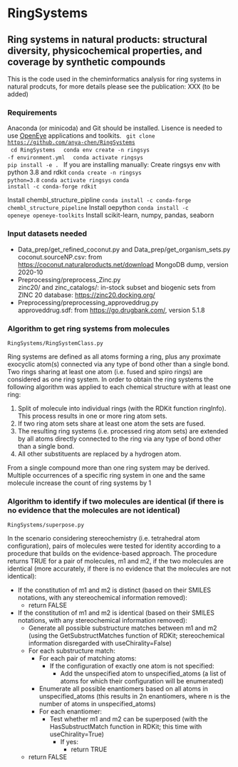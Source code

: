 # RingSystems
## Ring systems in natural products: structural diversity, physicochemical properties, and coverage by synthetic compounds
This is the code used in the cheminformatics analysis for ring systems in natural prodcuts, for more details please see the publication: XXX (to be added) 

### Requirements
Anaconda (or minicoda) and Git should be installed. 
Lisence is needed to use [OpenEye](https://www.eyesopen.com) applications and toolkits.
<code>
    git clone https://github.com/anya-chen/RingSystems
    </code>
<code>
    cd RingSystems
    </code>
<code>
    conda env create -n ringsys -f environment.yml
    </code>
<code>
    conda activate ringsys
    </code>
<code>
    pip install -e .
</code>
If you are installing manually:
Create ringsys env with python 3.8 and rdkit
<code>conda create -n ringsys python=3.8</code>
<code>conda activate ringsys</code>
<code>conda install -c conda-forge rdkit</code>

Install chembl_structure_pipline
<code>conda install -c conda-forge chembl_structure_pipeline</code>
Install oepython
<code>conda install -c openeye openeye-toolkits</code>
Install scikit-learn, numpy, pandas, seaborn


### Input datasets needed
- Data_prep/get_refined_coconut.py and Data_prep/get_organism_sets.py  
    coconut.sourceNP.csv: from https://coconut.naturalproducts.net/download MongoDB dump, version 2020-10
- Preprocessing/preprocess_Zinc.py  
    zinc20/ and zinc_catalogs/: in-stock subset and biogenic sets from ZINC 20 database: https://zinc20.docking.org/
- Preprocessing/preprocessing_approveddrug.py  
    approveddrug.sdf: from https://go.drugbank.com/, version 5.1.8
    
    
### Algorithm to get ring systems from molecules
<code>RingSystems/RingSystemClass.py</code>

Ring systems are defined as all atoms forming a ring, plus any proximate exocyclic atom(s) connected via any type of bond other than a single bond. Two rings sharing at least one atom (i.e. fused and spiro rings) are considered as one ring system.
In order to obtain the ring systems the following algorithm was applied to each chemical structure with at least one ring:
1. Split of molecule into individual rings (with the RDKit function ringInfo). This process results in one or more ring atom sets.
2. If two ring atom sets share at least one atom the sets are fused.
3. The resulting ring systems (i.e. processed ring atom sets) are extended by all atoms directly connected to the ring via any type of bond other than a single bond.
4. All other substituents are replaced by a hydrogen atom.  

From a single compound more than one ring system may be derived. Multiple occurrences of a specific ring system in one and the same molecule increase the count of ring systems by 1 



### Algorithm to identify if two molecules are identical (if there is no evidence that the molecules are not identical)
<code>RingSystems/superpose.py</code>

In the scenario considering stereochemistry (i.e. tetrahedral atom configuration), pairs of molecules were tested for identity according to a procedure that builds on the evidence-based approach. The procedure returns TRUE for a pair of molecules, m1 and m2, if the two molecules are identical (more accurately, if there is no evidence that the molecules are not identical):
- If the constitution of m1 and m2 is distinct (based on their SMILES notations, with any stereochemical information removed):
    - return FALSE
- If the constitution of m1 and m2 is identical (based on their SMILES notations, with any stereochemical information removed):
    - Generate all possible substructure matches between m1 and m2 (using the GetSubstructMatches function of RDKit; stereochemical information disregarded with useChirality=False)
    - For each substructure match:
        - For each pair of matching atoms:
            - If the configuration of exactly one atom is not specified:
                - Add the unspecified atom to unspecified_atoms (a list of atoms for which their configuration will be enumerated)
        - Enumerate all possible enantiomers based on all atoms in unspecified_atoms (this results in 2n enantiomers, where n is the number of atoms in unspecified_atoms)
        - For each enantiomer:
            - Test whether m1 and m2 can be superposed (with the HasSubstructMatch function in RDKit; this time with useChirality=True) 
                - If yes: 
                    - return TRUE
    - return FALSE


